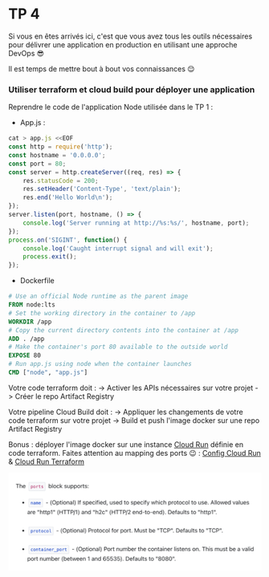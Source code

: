 # TP 4

Si vous en êtes arrivés ici, c'est que vous avez tous les outils nécessaires pour délivrer une application en production en utilisant une approche DevOps 😎

Il est temps de mettre bout à bout vos connaissances 😌

### Utiliser terraform et cloud build pour déployer une application

Reprendre le code de l'application Node utilisée dans le TP 1 :

- App.js :

```js
cat > app.js <<EOF
const http = require('http');
const hostname = '0.0.0.0';
const port = 80;
const server = http.createServer((req, res) => {
    res.statusCode = 200;
    res.setHeader('Content-Type', 'text/plain');
    res.end('Hello World\n');
});
server.listen(port, hostname, () => {
    console.log('Server running at http://%s:%s/', hostname, port);
});
process.on('SIGINT', function() {
    console.log('Caught interrupt signal and will exit');
    process.exit();
});
```

- Dockerfile

```dockerfile
# Use an official Node runtime as the parent image
FROM node:lts
# Set the working directory in the container to /app
WORKDIR /app
# Copy the current directory contents into the container at /app
ADD . /app
# Make the container's port 80 available to the outside world
EXPOSE 80
# Run app.js using node when the container launches
CMD ["node", "app.js"]
```

Votre code terraform doit :
-> Activer les APIs nécessaires sur votre projet
-> Créer le repo Artifact Registry

Votre pipeline Cloud Build doit :
-> Appliquer les changements de votre code terraform sur votre projet
-> Build et push l'image docker sur une repo Artifact Registry

Bonus : déployer l'image docker sur une instance [Cloud Run](https://cloud.google.com/run?hl=fr) définie en code terraform. Faites attention au mapping des ports 😉 : [Config Cloud Run](https://cloud.google.com/run/docs/container-contract?hl=fr) & [Cloud Run Terraform](https://registry.terraform.io/providers/hashicorp/google/latest/docs/resources/cloud_run_service)

![terraform-config-cloud-run](./terraform_cloud_run.png)